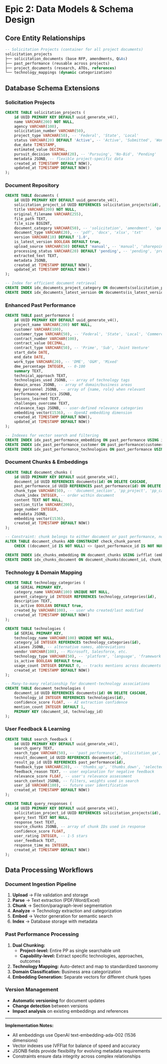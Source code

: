 # Epic 2: Data Models & Schema Design

## Core Entity Relationships

```sql
-- Solicitation Projects (container for all project documents)
solicitation_projects
├── solicitation_documents (base RFP, amendments, Q&As)
├── past_performance (reusable across projects)
├── project_documents (research, ATOs, references)
└── technology_mappings (dynamic categorization)
```

## Database Schema Extensions

### Solicitation Projects
```sql
CREATE TABLE solicitation_projects (
    id UUID PRIMARY KEY DEFAULT uuid_generate_v4(),
    name VARCHAR(200) NOT NULL,
    agency VARCHAR(100),
    solicitation_number VARCHAR(50),
    project_type VARCHAR(50), -- 'Federal', 'State', 'Local'
    status VARCHAR(20) DEFAULT 'Active', -- 'Active', 'Submitted', 'Won', 'Lost'
    due_date TIMESTAMP,
    estimated_value DECIMAL,
    pursuit_decision VARCHAR(20), -- 'Pursuing', 'No-Bid', 'Pending'
    metadata JSONB, -- flexible project-specific data
    created_at TIMESTAMP DEFAULT NOW(),
    updated_at TIMESTAMP DEFAULT NOW()
);
```

### Document Repository
```sql
CREATE TABLE documents (
    id UUID PRIMARY KEY DEFAULT uuid_generate_v4(),
    solicitation_project_id UUID REFERENCES solicitation_projects(id),
    title VARCHAR(200) NOT NULL,
    original_filename VARCHAR(255),
    file_path TEXT,
    file_size BIGINT,
    document_category VARCHAR(50), -- 'solicitation', 'amendment', 'qa', 'past_performance', 'research', 'ato', 'reference'
    document_type VARCHAR(20), -- 'pdf', 'docx', 'xlsx', 'txt'
    version VARCHAR(10) DEFAULT '1.0',
    is_latest_version BOOLEAN DEFAULT true,
    upload_source VARCHAR(50) DEFAULT 'manual', -- 'manual', 'sharepoint', 'folder_sync'
    processing_status VARCHAR(20) DEFAULT 'pending', -- 'pending', 'processing', 'completed', 'error'
    extracted_text TEXT,
    metadata JSONB,
    created_at TIMESTAMP DEFAULT NOW(),
    updated_at TIMESTAMP DEFAULT NOW()
);

-- Index for efficient document retrieval
CREATE INDEX idx_documents_project_category ON documents(solicitation_project_id, document_category);
CREATE INDEX idx_documents_latest_version ON documents(is_latest_version, document_category);
```

### Enhanced Past Performance
```sql
CREATE TABLE past_performance (
    id UUID PRIMARY KEY DEFAULT uuid_generate_v4(),
    project_name VARCHAR(200) NOT NULL,
    customer VARCHAR(100),
    customer_type VARCHAR(50), -- 'Federal', 'State', 'Local', 'Commercial'
    contract_number VARCHAR(100),
    contract_value DECIMAL,
    contract_type VARCHAR(50), -- 'Prime', 'Sub', 'Joint Venture'
    start_date DATE,
    end_date DATE,
    work_type VARCHAR(20), -- 'DME', 'O&M', 'Mixed'
    dme_percentage INTEGER, -- 0-100
    summary TEXT,
    technical_approach TEXT,
    technologies_used JSONB, -- array of technology tags
    domain_areas JSONB, -- array of domain/business areas
    key_personnel JSONB, -- array of {name, role} when relevant
    performance_metrics JSONB,
    lessons_learned TEXT,
    challenges_overcome TEXT,
    relevance_tags JSONB, -- user-defined relevance categories
    embedding vector(1536), -- OpenAI embedding dimension
    created_at TIMESTAMP DEFAULT NOW(),
    updated_at TIMESTAMP DEFAULT NOW()
);

-- Indexes for vector search and filtering
CREATE INDEX idx_past_performance_embedding ON past_performance USING ivfflat (embedding vector_cosine_ops);
CREATE INDEX idx_past_performance_customer ON past_performance(customer, customer_type);
CREATE INDEX idx_past_performance_technologies ON past_performance USING gin(technologies_used);
```

### Document Chunks & Embeddings
```sql
CREATE TABLE document_chunks (
    id UUID PRIMARY KEY DEFAULT uuid_generate_v4(),
    document_id UUID REFERENCES documents(id) ON DELETE CASCADE,
    past_performance_id UUID REFERENCES past_performance(id) ON DELETE CASCADE,
    chunk_type VARCHAR(50), -- 'document_section', 'pp_project', 'pp_capability'
    chunk_index INTEGER, -- order within document
    content TEXT NOT NULL,
    section_title VARCHAR(200),
    page_number INTEGER,
    metadata JSONB,
    embedding vector(1536),
    created_at TIMESTAMP DEFAULT NOW()
);

-- Constraint: chunk belongs to either document or past performance, not both
ALTER TABLE document_chunks ADD CONSTRAINT check_chunk_parent
    CHECK ((document_id IS NOT NULL) <> (past_performance_id IS NOT NULL));

CREATE INDEX idx_chunks_embedding ON document_chunks USING ivfflat (embedding vector_cosine_ops);
CREATE INDEX idx_chunks_document ON document_chunks(document_id, chunk_type);
```

### Technology & Domain Mapping
```sql
CREATE TABLE technology_categories (
    id SERIAL PRIMARY KEY,
    category_name VARCHAR(100) UNIQUE NOT NULL,
    parent_category_id INTEGER REFERENCES technology_categories(id),
    description TEXT,
    is_active BOOLEAN DEFAULT true,
    created_by VARCHAR(100), -- user who created/last modified
    created_at TIMESTAMP DEFAULT NOW()
);

CREATE TABLE technologies (
    id SERIAL PRIMARY KEY,
    technology_name VARCHAR(100) UNIQUE NOT NULL,
    category_id INTEGER REFERENCES technology_categories(id),
    aliases JSONB, -- alternative names, abbreviations
    vendor VARCHAR(100), -- Microsoft, Salesforce, etc.
    technology_type VARCHAR(50), -- 'platform', 'language', 'framework', 'tool'
    is_active BOOLEAN DEFAULT true,
    usage_count INTEGER DEFAULT 0, -- tracks mentions across documents
    created_at TIMESTAMP DEFAULT NOW()
);

-- Many-to-many relationship for document-technology associations
CREATE TABLE document_technologies (
    document_id UUID REFERENCES documents(id) ON DELETE CASCADE,
    technology_id INTEGER REFERENCES technologies(id),
    confidence_score FLOAT, -- AI extraction confidence
    mention_count INTEGER DEFAULT 1,
    PRIMARY KEY (document_id, technology_id)
);
```

### User Feedback & Learning
```sql
CREATE TABLE search_feedback (
    id UUID PRIMARY KEY DEFAULT uuid_generate_v4(),
    search_query TEXT,
    search_type VARCHAR(50), -- 'past_performance', 'solicitation_qa', 'unified'
    result_document_id UUID REFERENCES documents(id),
    result_pp_id UUID REFERENCES past_performance(id),
    feedback_type VARCHAR(20), -- 'thumbs_up', 'thumbs_down', 'selected'
    feedback_reason TEXT, -- user explanation for negative feedback
    relevance_score FLOAT, -- user's relevance assessment
    search_context JSONB, -- filters, weights used in search
    user_id VARCHAR(100), -- future user identification
    created_at TIMESTAMP DEFAULT NOW()
);

CREATE TABLE query_responses (
    id UUID PRIMARY KEY DEFAULT uuid_generate_v4(),
    solicitation_project_id UUID REFERENCES solicitation_projects(id),
    query_text TEXT NOT NULL,
    response_text TEXT,
    source_chunks JSONB, -- array of chunk IDs used in response
    confidence_score FLOAT,
    user_rating INTEGER, -- 1-5 stars
    user_feedback TEXT,
    response_time_ms INTEGER,
    created_at TIMESTAMP DEFAULT NOW()
);
```

## Data Processing Workflows

### Document Ingestion Pipeline
1. **Upload** → File validation and storage
2. **Parse** → Text extraction (PDF/Word/Excel)
3. **Chunk** → Section/paragraph-level segmentation
4. **Analyze** → Technology extraction and categorization
5. **Embed** → Vector generation for semantic search
6. **Index** → Database storage with metadata

### Past Performance Processing
1. **Dual Chunking:**
   - **Project-level:** Entire PP as single searchable unit
   - **Capability-level:** Extract specific technologies, approaches, outcomes
2. **Technology Mapping:** Auto-detect and map to standardized taxonomy
3. **Domain Classification:** Business area categorization
4. **Embedding Generation:** Separate vectors for different chunk types

### Version Management
- **Automatic versioning** for document updates
- **Change detection** between versions
- **Impact analysis** on existing embeddings and references

---

**Implementation Notes:**
- All embeddings use OpenAI text-embedding-ada-002 (1536 dimensions)
- Vector indexes use IVFFlat for balance of speed and accuracy
- JSONB fields provide flexibility for evolving metadata requirements
- Constraints ensure data integrity across complex relationships